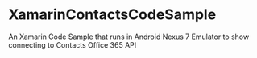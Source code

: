 XamarinContactsCodeSample
=========================

An Xamarin Code Sample that runs in Android Nexus 7 Emulator to show connecting to Contacts Office 365 API
